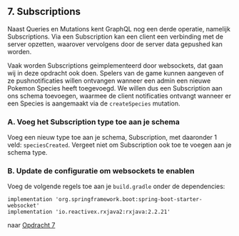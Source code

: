 ## 7. Subscriptions
Naast Queries en Mutations kent GraphQL nog een derde operatie, namelijk Subscriptions. Via een Subscription kan een client een verbinding met de server opzetten, waarover vervolgens door de server data gepushed kan worden. 

Vaak worden Subscriptions geimplementeerd door websockets, dat gaan wij in deze opdracht ook doen. Spelers van de game kunnen aangeven of ze pushnotificaties willen ontvangen wanneer een admin een nieuwe Pokemon Species heeft toegevoegd. We willen dus een Subscription aan ons schema toevoegen, waarmee de client notificaties ontvangt wanneer er een Species is aangemaakt via de `createSpecies` mutation.

### A. Voeg het Subscription type toe aan je schema
Voeg een nieuw type toe aan je schema, Subscription, met daaronder 1 veld: `speciesCreated`. Vergeet niet om Subscription ook toe te voegen aan je schema type.

### B. Update de configuratie om websockets te enablen
Voeg de volgende regels toe aan je `build.gradle` onder de dependencies:
```
implementation 'org.springframework.boot:spring-boot-starter-websocket'
implementation 'io.reactivex.rxjava2:rxjava:2.2.21'
```




naar [Opdracht 7](https://git.quintor.nl/staq/graphql-staq-2022/-/blob/opdrachten/7/readme.md)
